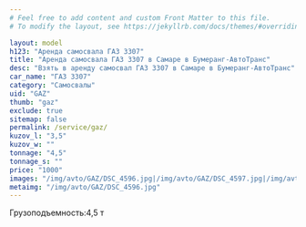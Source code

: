 ```yaml
---
# Feel free to add content and custom Front Matter to this file.
# To modify the layout, see https://jekyllrb.com/docs/themes/#overriding-theme-defaults

layout: model
h123: "Аренда самосвала ГАЗ 3307"
title: "Аренда самосвала ГАЗ 3307 в Самаре в Бумеранг-АвтоТранс"
desc: "Взять в аренду самосвал ГАЗ 3307 в Самаре в Бумеранг-АвтоТранс"
car_name: "ГАЗ 3307"
category: "Самосвалы"
uid: "GAZ"
thumb: "gaz"
exclude: true
sitemap: false
permalink: /service/gaz/
kuzov_l: "3,5"
kuzov_w: ""
tonnage: "4,5"
tonnage_s: ""
price: "1000"
images: "/img/avto/GAZ/DSC_4596.jpg|/img/avto/GAZ/DSC_4597.jpg|/img/avto/GAZ/DSC_4598.jpg"
metaimg: "/img/avto/GAZ/DSC_4596.jpg"
---
```


<p><span>Грузоподъемность:</span><span>4,5 т</span></p>
